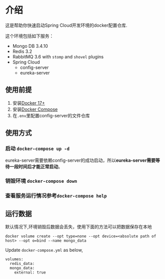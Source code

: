 # 介绍
这是帮助你快速启动Spring Cloud开发环境的docker配置仓库.

这个环境包括如下服务：

- Mongo DB 3.4.10
- Redis 3.2
- RabbitMQ 3.6 with `stomp` and `shovel` plugins
- Spring Cloud 
  - config-server
  - eureka-server

## 使用前提 
1. 安装[Docker 17+](https://www.docker.com)
2. 安装[Docker Compose](https://docs.docker.com/compose/install/#prerequisites)
3. 在`.env`里配置config-server的文件仓库

## 使用方式
### 启动 `docker-compose up -d`
 eureka-server需要依赖config-server的成功启动，所以**eureka-server需要等待一段时间后才能正常启动**。

### 销毁环境 `docker-compose down`

### 查看服务运行情况参考`docker-compose help`
	
## 运行数据
默认情况下,环境销毁后数据会丢失，使用下面的方法可以把数据保存在本地

```
docker volume create --opt type=none --opt device=<absolute path of host> --opt o=bind --name mongo_data
```
Update `docker-compose.yml` as below,
```
volumes:
  redis_data:
  mongo_data:
    external: true
```
